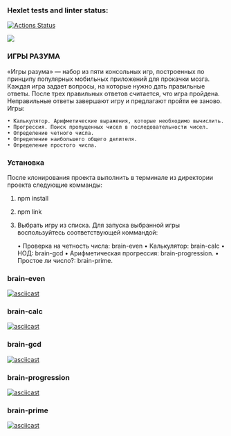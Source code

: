### Hexlet tests and linter status:
[![Actions Status](https://github.com/Murat72/frontend-project-lvl1/workflows/hexlet-check/badge.svg)](https://github.com/Murat72/frontend-project-lvl1/actions)

<a href="https://codeclimate.com/github/Murat72/frontend-project-lvl1/maintainability"><img src="https://api.codeclimate.com/v1/badges/03ec7a2986b872b80265/maintainability" /></a>

### ИГРЫ РАЗУМА
«Игры разума» — набор из пяти консольных игр, построенных по принципу популярных мобильных приложений для прокачки мозга. Каждая игра задает вопросы, на которые нужно дать правильные ответы. После трех правильных ответов считается, что игра пройдена. Неправильные ответы завершают игру и предлагают пройти ее заново. Игры:

	• Калькулятор. Арифметические выражения, которые необходимо вычислить.
	• Прогрессия. Поиск пропущенных чисел в последовательности чисел.
	• Определение четного числа.
	• Определение наибольшего общего делителя.
	• Определение простого числа.

### Установка
После клонирования проекта выполнить в терминале из директории проекта следующие комманды:

1) npm install
2) npm link
3) Выбрать игру из списка. Для запуска выбранной игры воспользуйтесь соответствующей коммандой:

	• Проверка на четность числа: brain-even
	• Калькулятор: brain-calc
	• НОД: brain-gcd
	• Арифметическая прогрессия: brain-progression.
	• Простое ли число?: brain-prime.

### brain-even
[![asciicast](https://asciinema.org/a/CqXGHOI49qqqV0dPX6URqp6kM.svg)](https://asciinema.org/a/CqXGHOI49qqqV0dPX6URqp6kM)

### brain-calc
[![asciicast](https://asciinema.org/a/u547345RJjVl9kaD3CYV03JXa.svg)](https://asciinema.org/a/u547345RJjVl9kaD3CYV03JXa)

### brain-gcd
[![asciicast](https://asciinema.org/a/V2Z1qFsXwdayo8z2qMRQWAMPw.svg)](https://asciinema.org/a/V2Z1qFsXwdayo8z2qMRQWAMPw)

### brain-progression
[![asciicast](https://asciinema.org/a/q1Bnr99MeS56mtfosUHCdgksz.svg)](https://asciinema.org/a/q1Bnr99MeS56mtfosUHCdgksz)

### brain-prime
[![asciicast](https://asciinema.org/a/lun1WNv5B1zRdPYwfKG5c8nvu.svg)](https://asciinema.org/a/lun1WNv5B1zRdPYwfKG5c8nvu)
